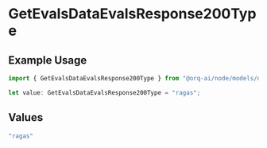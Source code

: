 # GetEvalsDataEvalsResponse200Type

## Example Usage

```typescript
import { GetEvalsDataEvalsResponse200Type } from "@orq-ai/node/models/operations";

let value: GetEvalsDataEvalsResponse200Type = "ragas";
```

## Values

```typescript
"ragas"
```